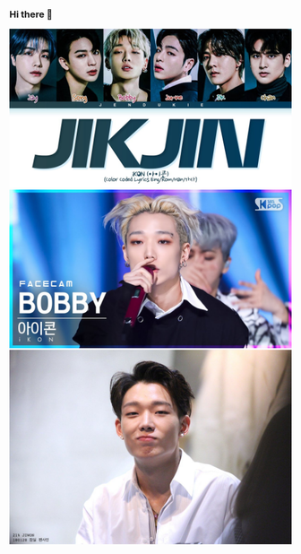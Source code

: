 ### Hi there 👋

<div align="center">
    <img src="1.jpg" alt="icon1"> <br>
    <img src="2.jpg" alt="icon1"> <br>
    <img src="3.jpg" alt="icon1"> <br>  
 </div>

<!--
**emilywin825/emilywin825** is a ✨ _special_ ✨ repository because its `README.md` (this file) appears on your GitHub profile.

Here are some ideas to get you started:

- 🔭 I’m currently working on ...
- 🌱 I’m currently learning ...
- 👯 I’m looking to collaborate on ...
- 🤔 I’m looking for help with ...
- 💬 Ask me about ...
- 📫 How to reach me: ...
- 😄 Pronouns: ...
- ⚡ Fun fact: ...
-->
